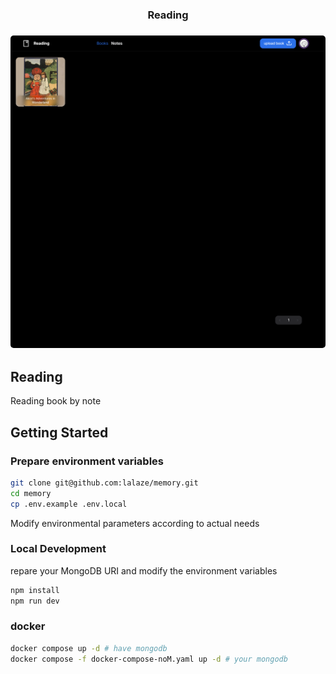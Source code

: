 <h3 align="center">Reading</h3>

<h3 align="center"><img width="756" style="border-radius:5px;" alt="demo" src="screen_shot.png"></h3>

## Reading

Reading book by note

## Getting Started

### Prepare environment variables

```bash
git clone git@github.com:lalaze/memory.git
cd memory
cp .env.example .env.local
```
Modify environmental parameters according to actual needs

### Local Development

repare your MongoDB URI and modify the environment variables

```bash
npm install
npm run dev
```

### docker

```bash
docker compose up -d # have mongodb
docker compose -f docker-compose-noM.yaml up -d # your mongodb
```
